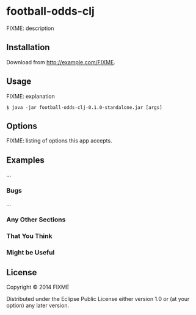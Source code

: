 # football-odds-clj

FIXME: description

## Installation

Download from http://example.com/FIXME.

## Usage

FIXME: explanation

    $ java -jar football-odds-clj-0.1.0-standalone.jar [args]

## Options

FIXME: listing of options this app accepts.

## Examples

...

### Bugs

...

### Any Other Sections
### That You Think
### Might be Useful

## License

Copyright © 2014 FIXME

Distributed under the Eclipse Public License either version 1.0 or (at
your option) any later version.
